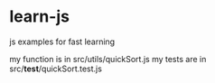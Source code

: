 # learn-js
js examples for fast learning

my function is in src/utils/quickSort.js
my tests are in src/__test__/quickSort.test.js
